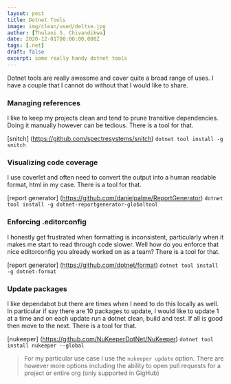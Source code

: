 ```yaml
---
layout: post
title: Dotnet Tools
image: img/clean/used/deltse.jpg
author: [Thulani S. Chivandikwa]
date: 2020-12-01T00:00:00.000Z
tags: [.net]
draft: false
excerpt: some really handy dotnet tools
---
```


Dotnet tools are really awesome and cover quite a broad range of uses. I have a couple that I cannot do without that I would like to share.

### Managing references

I like to keep my projects clean and tend to prune transitive dependencies. Doing it manually however can be tedious. There is a tool for that.

[snitch] (https://github.com/spectresystems/snitch) `dotnet tool install -g snitch`

### Visualizing code coverage

I use coverlet and often need to convert the output into a human readable format, html in my case. There is a tool for that.

[report generator] (https://github.com/danielpalme/ReportGenerator) `dotnet tool install -g dotnet-reportgenerator-globaltool`

### Enforcing .editorconfig

I honestly get frustrated when formatting is inconsistent, particularly when it makes me start to read through code slower. Well how do you enforce that nice editorconfig you already worked on as a team? There is a tool for that.

[report generator] (https://github.com/dotnet/format) `dotnet tool install -g dotnet-format`

### Update packages

I like dependabot but there are times when I need to do this locally as well. In particular if say there are 10 packages to update, I would like to update 1 at a time and on each update run a dotnet clean, build and test. If all is good then move to the next. There is a tool for that.

[nukeeper] (https://github.com/NuKeeperDotNet/NuKeeper) `dotnet tool install nukeeper --global`

> For my particular use case I use the `nukeeper update` option. There are however more options including the ability to open pull requests for a project or entire org (only supported in GigHub)
